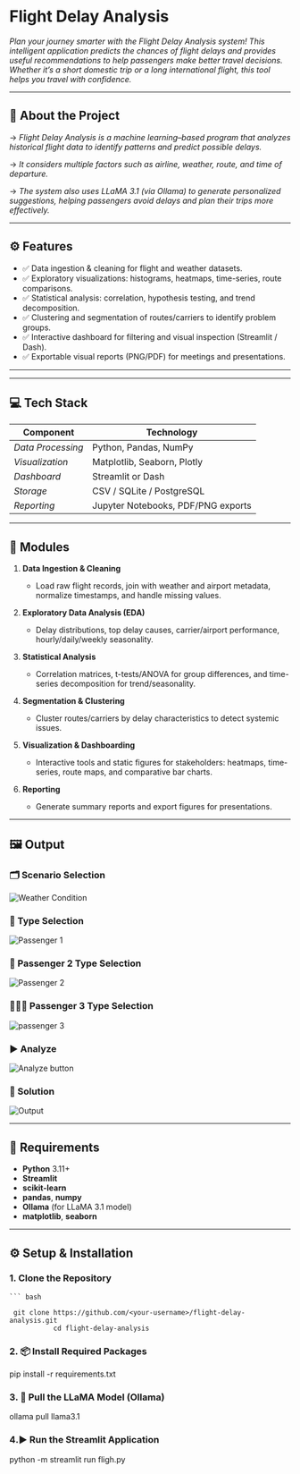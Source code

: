 # Flight Delay Analysis 
*Plan your journey smarter with the Flight Delay Analysis system!
This intelligent application predicts the chances of flight delays and provides useful recommendations to help passengers make better travel decisions.
Whether it’s a short domestic trip or a long international flight, this tool helps you travel with confidence.*

---

## 📘 About the Project

->  *Flight Delay Analysis is a machine learning–based program that analyzes historical flight data to identify patterns and predict possible delays.* 

->  *It considers multiple factors such as airline, weather, route, and time of departure.*

->  *The system also uses LLaMA 3.1 (via Ollama) to generate personalized suggestions, helping passengers avoid delays and plan their trips more effectively.*

  
---
## ⚙ Features
- ✅ Data ingestion & cleaning for flight and weather datasets.  
- ✅ Exploratory visualizations: histograms, heatmaps, time-series, route comparisons.  
- ✅ Statistical analysis: correlation, hypothesis testing, and trend decomposition.  
- ✅ Clustering and segmentation of routes/carriers to identify problem groups.  
- ✅ Interactive dashboard for filtering and visual inspection (Streamlit / Dash).  
- ✅ Exportable visual reports (PNG/PDF) for meetings and presentations.

---

---

## 💻 Tech Stack
| Component | Technology |
|-----------|------------|
| *Data Processing* | Python, Pandas, NumPy |
| *Visualization* | Matplotlib, Seaborn, Plotly |
| *Dashboard* | Streamlit or Dash |
| *Storage* | CSV / SQLite / PostgreSQL |
| *Reporting* | Jupyter Notebooks, PDF/PNG exports |

---

## 🧩 Modules
1. **Data Ingestion & Cleaning**
   - Load raw flight records, join with weather and airport metadata, normalize timestamps, and handle missing values.

2. **Exploratory Data Analysis (EDA)**
   - Delay distributions, top delay causes, carrier/airport performance, hourly/daily/weekly seasonality.

3. **Statistical Analysis**
   - Correlation matrices, t-tests/ANOVA for group differences, and time-series decomposition for trend/seasonality.

4. **Segmentation & Clustering**
   - Cluster routes/carriers by delay characteristics to detect systemic issues.

5. **Visualization & Dashboarding**
   - Interactive tools and static figures for stakeholders: heatmaps, time-series, route maps, and comparative bar charts.

6. **Reporting**
   - Generate summary reports and export figures for presentations.

---

## 🖼 Output

### 🗂️ Scenario Selection 
![Weather Condition](assets/Weather_Condition.png)

### 👤 Type Selection 
![Passenger 1](assets/Passenger_1.png)

### 👥 Passenger 2 Type Selection
![Passenger 2](assets/Passenger_2.png)

### 👨‍👩‍👧 Passenger 3 Type Selection 
![passenger 3](assets/Passenger_3.png)

### ▶️ Analyze  
![Analyze button](assets/Analyze_button.png)

### 🧾 Solution
![Output](assets/Output.png)




---

## 🚀 Requirements

- **Python** 3.11+  
- **Streamlit**  
- **scikit-learn**  
- **pandas**, **numpy**  
- **Ollama** (for LLaMA 3.1 model)  
- **matplotlib**, **seaborn**

---

## ⚙️ Setup & Installation

### 1. Clone the Repository
    
    ``` bash 
    
     git clone https://github.com/<your-username>/flight-delay-analysis.git
               cd flight-delay-analysis
  
### 2️. 📦 Install Required Packages

  pip install -r requirements.txt

### 3️. 🧠 Pull the LLaMA Model (Ollama)

  ollama pull llama3.1

### 4️.▶️ Run the Streamlit Application

  python -m streamlit run fligh.py
 

